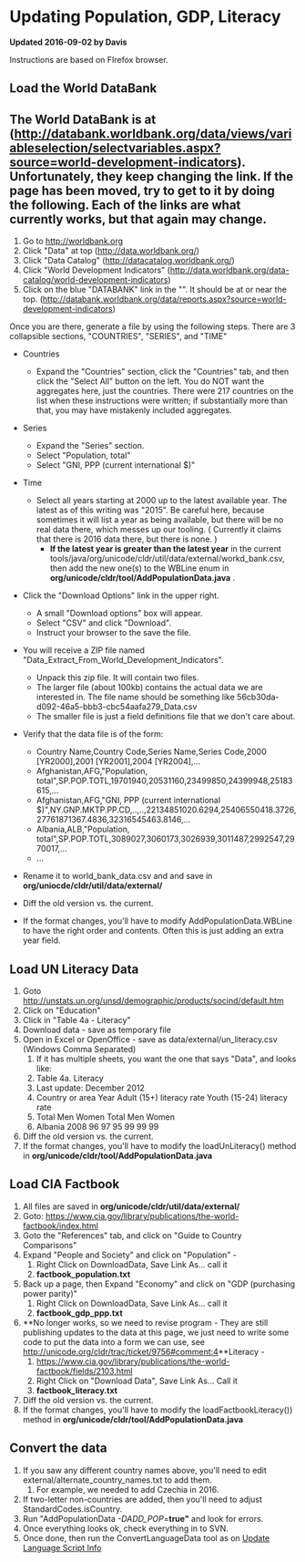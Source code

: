 # Updating Population, GDP, Literacy

**Updated 2016-09-02 by Davis**

Instructions are based on FIrefox browser.

## Load the World DataBank

## The World DataBank is at (<http://databank.worldbank.org/data/views/variableselection/selectvariables.aspx?source=world-development-indicators>). Unfortunately, they keep changing the link. If the page has been moved, try to get to it by doing the following. Each of the links are what currently works, but that again may change.

1.  Go to <http://worldbank.org>
2.  Click "Data" at top (<http://data.worldbank.org/>)
3.  Click "Data Catalog" (<http://datacatalog.worldbank.org/>)
4.  Click "World Development Indicators"
    (<http://data.worldbank.org/data-catalog/world-development-indicators>)
5.  Click on the blue "DATABANK" link in the "". It should be at or near the
    top.
    (<http://databank.worldbank.org/data/reports.aspx?source=world-development-indicators>)

Once you are there, generate a file by using the following steps. There are 3
collapsible sections, "COUNTRIES", "SERIES", and "TIME"

*   Countries

    *   Expand the "Countries" section, click the "Countries" tab, and then
        click the "Select All" button on the left. You do NOT want the
        aggregates here, just the countries. There were 217 countries on the
        list when these instructions were written; if substantially more than
        that, you may have mistakenly included aggregates.

*   Series
    *   Expand the "Series" section.
    *   Select "Population, total"
    *   Select "GNI, PPP (current international $)"

*   Time
    *   Select all years starting at 2000 up to the latest available year. The
        latest as of this writing was "2015". Be careful here, because sometimes
        it will list a year as being available, but there will be no real data
        there, which messes up our tooling. ( Currently it claims that there is
        2016 data there, but there is none. )
        *   **If the latest year is greater than the latest year** in the
            current
            tools/java/org/unicode/cldr/util/data/external/workd_bank.csv, then
            add the new one(s) to the WBLine enum in
            **org/unicode/cldr/tool/AddPopulationData.java** .

*   Click the "Download Options" link in the upper right.
    *   A small "Download options" box will appear.
    *   Select "CSV" and click "Download".
    *   Instruct your browser to the save the file.
*   You will receive a ZIP file named
    "Data_Extract_From_World_Development_Indicators".
    *   Unpack this zip file. It will contain two files.
    *   The larger file (about 100kb) contains the actual data we are interested
        in. The file name should be something like
        56cb30da-d092-46a5-bbb3-cbc54aafa279_Data.csv
    *   The smaller file is just a field definitions file that we don't care
        about.

*   Verify that the data file is of the form:
    *   Country Name,Country Code,Series Name,Series Code,2000 \[YR2000\],2001
        \[YR2001\],2004 \[YR2004\],...
    *   Afghanistan,AFG,"Population,
        total",SP.POP.TOTL,19701940,20531160,23499850,24399948,25183615,...
    *   Afghanistan,AFG,"GNI, PPP (current international
        $)",NY.GNP.MKTP.PP.CD,..,..,22134851020.6294,25406550418.3726,27761871367.4836,32316545463.8146,...
    *   Albania,ALB,"Population,
        total",SP.POP.TOTL,3089027,3060173,3026939,3011487,2992547,2970017,...
    *   ...

*   Rename it to world_bank_data.csv and and save in
    **org/uniocde/cldr/util/data/external/**
*   Diff the old version vs. the current.
*   If the format changes, you'll have to modify AddPopulationData.WBLine to
    have the right order and contents. Often this is just adding an extra year
    field.

## Load UN Literacy Data

1.  Goto <http://unstats.un.org/unsd/demographic/products/socind/default.htm>
2.  Click on "Education"
3.  Click in "Table 4a - Literacy"
4.  Download data - save as temporary file
5.  Open in Excel or OpenOffice - save as data/external/un_literacy.csv (Windows
    Comma Separated)
    1.  If it has multiple sheets, you want the one that says "Data", and looks
        like:
    2.  Table 4a. Literacy
    3.  Last update: December 2012
    4.  Country or area Year            Adult (15+) literacy rate       Youth
        (15-24) literacy rate
    5.  Total           Men             Women           Total            Men
        Women
    6.  Albania 2008            96              97              95
        99              99              99
6.  Diff the old version vs. the current.
7.  If the format changes, you'll have to modify the loadUnLiteracy() method in
    **org/unicode/cldr/tool/AddPopulationData.java**

## Load CIA Factbook

1.  All files are saved in **org/unicode/cldr/util/data/external/**
2.  Goto:
    <https://www.cia.gov/library/publications/the-world-factbook/index.html>
3.  Goto the "References" tab, and click on "Guide to Country Comparisons"
4.  Expand "People and Society" and click on "Population" -
    1.  Right Click on DownloadData, Save Link As... call it
    2.  **factbook_population.txt**
5.  Back up a page, then Expand "Economy" and click on "GDP (purchasing power
    parity)"
    1.  Right Click on DownloadData, Save Link As... call it
    2.  **factbook_gdp_ppp.txt**
6.  **No longer works, so we need to revise program - They are still publishing updates to the data at this page, we just need to write some code to put the data into a form we can use, see <http://unicode.org/cldr/trac/ticket/9756#comment:4>**Literacy -
    1.  <https://www.cia.gov/library/publications/the-world-factbook/fields/2103.html>
    2.  Right Click on "Download Data", Save Link As... Call it
    3.  **factbook_literacy.txt**
7.  Diff the old version vs. the current.
8.  If the format changes, you'll have to modify the loadFactbookLiteracy())
    method in **org/unicode/cldr/tool/AddPopulationData.java**

## Convert the data

1.  If you saw any different country names above, you'll need to edit
    external/alternate_country_names.txt to add them.
    1.  For example, we needed to add Czechia in 2016.
2.  If two-letter non-countries are added, then you'll need to adjust
    StandardCodes.isCountry.
3.  Run "AddPopulationData *-DADD_POP*=**true"** and look for errors.
4.  Once everything looks ok, check everything in to SVN.
5.  Once done, then run the ConvertLanguageData tool as on [Update Language
    Script Info](update-language-script-info/index.md)
